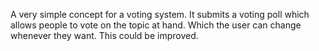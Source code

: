 A very simple concept for a voting system. It submits a voting poll which allows people to vote on the topic at hand. Which the user can change whenever they want. This could be improved. 
